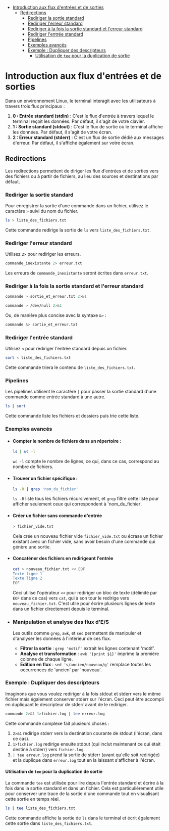 - [Introduction aux flux d'entrées et de sorties](#introduction-aux-flux-dentrées-et-de-sorties)
  - [Redirections](#redirections)
    - [Rediriger la sortie standard](#rediriger-la-sortie-standard)
    - [Rediriger l'erreur standard](#rediriger-lerreur-standard)
    - [Rediriger à la fois la sortie standard et l'erreur standard](#rediriger-à-la-fois-la-sortie-standard-et-lerreur-standard)
    - [Rediriger l'entrée standard](#rediriger-lentrée-standard)
    - [Pipelines](#pipelines)
    - [Exemples avancés](#exemples-avancés)
    - [Exemple : Dupliquer des descripteurs](#exemple--dupliquer-des-descripteurs)
      - [Utilisation de `tee` pour la duplication de sortie](#utilisation-de-tee-pour-la-duplication-de-sortie)


# Introduction aux flux d'entrées et de sorties

Dans un environnement Linux, le terminal interagit avec les utilisateurs à travers trois flux principaux :

1. **0 : Entrée standard (stdin)** : C'est le flux d'entrée à travers lequel le terminal reçoit les données. Par défaut, il s'agit de votre clavier.
2. **1 : Sortie standard (stdout)** : C'est le flux de sortie où le terminal affiche les données. Par défaut, il s'agit de votre écran.
3. **2 : Erreur standard (stderr)** : C'est un flux de sortie dédié aux messages d'erreur. Par défaut, il s'affiche également sur votre écran.

## Redirections

Les redirections permettent de diriger les flux d'entrées et de sorties vers des fichiers ou à partir de fichiers, au lieu des sources et destinations par défaut.

### Rediriger la sortie standard

Pour enregistrer la sortie d'une commande dans un fichier, utilisez le caractère `>` suivi du nom du fichier.

```bash
ls > liste_des_fichiers.txt
```

Cette commande redirige la sortie de `ls` vers `liste_des_fichiers.txt`.

### Rediriger l'erreur standard

Utilisez `2>` pour rediriger les erreurs.

```bash
commande_inexistante 2> erreur.txt
```

Les erreurs de `commande_inexistante` seront écrites dans `erreur.txt`.

### Rediriger à la fois la sortie standard et l'erreur standard

```bash
commande > sortie_et_erreur.txt 2>&1
```
```bash
commande > /dev/null 2>&1
```

Ou, de manière plus concise avec la syntaxe `&>` :

```bash
commande &> sortie_et_erreur.txt
```

### Rediriger l'entrée standard

Utilisez `<` pour rediriger l'entrée standard depuis un fichier.

```bash
sort < liste_des_fichiers.txt
```

Cette commande triera le contenu de `liste_des_fichiers.txt`.

### Pipelines

Les pipelines utilisent le caractère `|` pour passer la sortie standard d'une commande comme entrée standard à une autre.

```bash
ls | sort
```

Cette commande liste les fichiers et dossiers puis trie cette liste.

### Exemples avancés

- #### **Compter le nombre de fichiers dans un répertoire** :

  ```bash
  ls | wc -l
  ```

  `wc -l` compte le nombre de lignes, ce qui, dans ce cas, correspond au nombre de fichiers.

- #### **Trouver un fichier spécifique** :

  ```bash
  ls -R | grep 'nom_du_fichier'
  ```

  `ls -R` liste tous les fichiers récursivement, et `grep` filtre cette liste pour afficher seulement ceux qui correspondent à 'nom_du_fichier'.

- #### Créer un fichier sans commande d'entrée

    ```bash
    > fichier_vide.txt
    ```

    Cela crée un nouveau fichier vide `fichier_vide.txt` ou écrase un fichier existant avec un fichier vide, sans avoir besoin d'une commande qui génère une sortie.

- #### Concaténer des fichiers en redirigeant l'entrée

    ```bash
    cat > nouveau_fichier.txt << EOF
    Texte ligne 1
    Texte ligne 2
    EOF
    ```

    Ceci utilise l'opérateur `<<` pour rediriger un bloc de texte (délimité par `EOF` dans ce cas) vers `cat`, qui à son tour le redirige vers `nouveau_fichier.txt`. C'est utile pour écrire plusieurs lignes de texte dans un fichier directement depuis le terminal.

- ### Manipulation et analyse des flux d'E/S

    Les outils comme `grep`, `awk`, et `sed` permettent de manipuler et d'analyser les données à l'intérieur de ces flux.

    - **Filtrer la sortie** : `grep 'motif'` extrait les lignes contenant 'motif'.
    - **Analyse et transformation** : `awk '{print $1}'` imprime la première colonne de chaque ligne.
    - **Édition en flux** : `sed 's/ancien/nouveau/g'` remplace toutes les occurrences de 'ancien' par 'nouveau'.


### Exemple : Dupliquer des descripteurs

Imaginons que vous voulez rediriger à la fois stdout et stderr vers le même fichier mais également conserver stderr sur l'écran. Ceci peut être accompli en dupliquant le descripteur de stderr avant de le rediriger.

```bash
commande 2>&1 1>fichier.log | tee erreur.log
```

Cette commande complexe fait plusieurs choses :
1. `2>&1` redirige stderr vers la destination courante de stdout (l'écran, dans ce cas).
2. `1>fichier.log` redirige ensuite stdout (qui inclut maintenant ce qui était destiné à stderr) vers `fichier.log`.
3. `| tee erreur.log` prend la sortie de stderr (avant qu'elle soit redirigée) et la duplique dans `erreur.log` tout en la laissant s'afficher à l'écran.

#### Utilisation de `tee` pour la duplication de sortie

La commande `tee` est utilisée pour lire depuis l'entrée standard et écrire à la fois dans la sortie standard et dans un fichier. Cela est particulièrement utile pour conserver une trace de la sortie d'une commande tout en visualisant cette sortie en temps réel.

```bash
ls | tee liste_des_fichiers.txt
```

Cette commande affiche la sortie de `ls` dans le terminal et écrit également cette sortie dans `liste_des_fichiers.txt`.